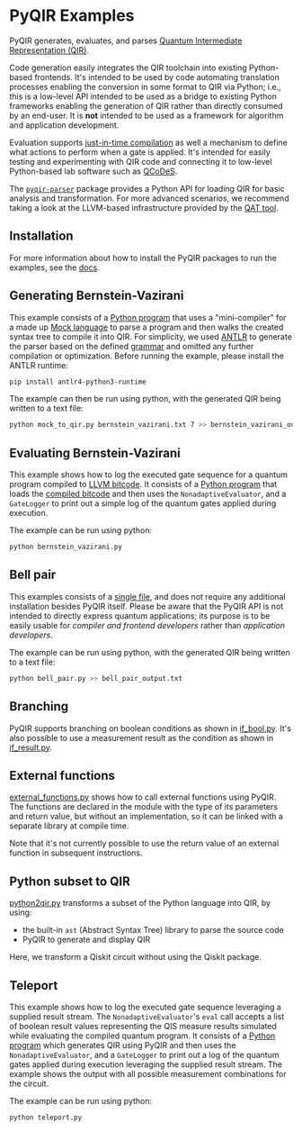 # PyQIR Examples

PyQIR generates, evaluates, and parses
[Quantum Intermediate Representation (QIR)](https://github.com/qir-alliance/qir-spec).

Code generation easily integrates the QIR toolchain into existing Python-based
frontends. It's intended to be used by code automating translation processes
enabling the conversion in some format to QIR via Python; i.e., this is a
low-level API intended to be used as a bridge to existing Python frameworks
enabling the generation of QIR rather than directly consumed by an end-user. It
is **not** intended to be used as a framework for algorithm and application
development.

Evaluation supports
[just-in-time compilation](https://en.wikipedia.org/wiki/Just-in-time_compilation)
as well a mechanism to define what actions to perform when a gate is applied.
It's intended for easily testing and experimenting with QIR code and connecting
it to low-level Python-based lab software such as
[QCoDeS](https://qcodes.github.io/Qcodes/examples/15_minutes_to_QCoDeS.html#Introduction).

The [`pyqir-parser`](../pyqir-parser) package provides a Python API for loading
QIR for basic analysis and transformation. For more advanced scenarios, we
recommend taking a look at the LLVM-based infrastructure provided by the
[QAT tool](https://qir-alliance.github.io/qat/).

## Installation

For more information about how to install the PyQIR packages to run the
examples, see the
[docs](https://qir-alliance.github.io/pyqir/getting-started/installing.html).

## Generating Bernstein-Vazirani

This example consists of a [Python program](mock_to_qir.py) that uses a
"mini-compiler" for a made up [Mock language](mock_language) to parse a program
and then walks the created syntax tree to compile it into QIR. For simplicity,
we used [ANTLR](https://www.antlr.org/) to generate the parser based on the
defined [grammar](mock_language/MockLanguage.g4) and omitted any further
compilation or optimization. Before running the example, please install the
ANTLR runtime:

```bash
pip install antlr4-python3-runtime
```

The example can then be run using python, with the generated QIR being written
to a text file:

```bash
python mock_to_qir.py bernstein_vazirani.txt 7 >> bernstein_vazirani_output.txt
```

## Evaluating Bernstein-Vazirani

This example shows how to log the executed gate sequence for a quantum program
compiled to [LLVM bitcode](https://www.llvm.org/docs/BitCodeFormat.html).
It consists of a [Python program](bernstein_vazirani.py) that loads the
[compiled bitcode](bernstein_vazirani.bc) and then uses the
`NonadaptiveEvaluator`, and a `GateLogger` to print out a simple log of the
quantum gates applied during execution.

The example can be run using python:

```bash
python bernstein_vazirani.py
```

## Bell pair

This examples consists of a [single file](bell_pair.py), and does not require
any additional installation besides PyQIR itself. Please be aware that the PyQIR
API is not intended to directly express quantum applications; its purpose is to
be easily usable for *compiler and frontend developers* rather than *application
developers*.

The example can be run using python, with the generated QIR being written to a
text file:

```bash
python bell_pair.py >> bell_pair_output.txt
```

## Branching

PyQIR supports branching on boolean conditions as shown in [if_bool.py](if_bool.py).
It's also possible to use a measurement result as the condition as shown in [if_result.py](if_result.py).

## External functions

[external_functions.py](external_functions.py) shows how to call external
functions using PyQIR. The functions are declared in the module with the type of
its parameters and return value, but without an implementation, so it can be
linked with a separate library at compile time.

Note that it's not currently possible to use the return value of an external
function in subsequent instructions.

## Python subset to QIR

[python2qir.py](python2qir.py) transforms a subset of the Python language into QIR, by using:

- the built-in `ast` (Abstract Syntax Tree) library to parse the source code
- PyQIR to generate and display QIR

Here, we transform a Qiskit circuit without using the Qiskit package.

## Teleport

This example shows how to log the executed gate sequence leveraging a supplied
result stream. The `NonadaptiveEvaluator`'s `eval` call accepts a list of
boolean result values representing the QIS measure results simulated while
evaluating the compiled quantum program. It consists of a
[Python program](teleport.py) which generates QIR using PyQIR and then uses the
`NonadaptiveEvaluator`, and a `GateLogger` to print out a log of the quantum
gates applied during execution leveraging the supplied result stream. The
example shows the output with all possible measurement combinations for the
circuit.

The example can be run using python:

```bash
python teleport.py
```
